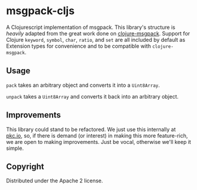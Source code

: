 # msgpack-cljs

A Clojurescript implementation of msgpack. This library's structure is *heavily* adapted from the great work done on [clojure-msgpack](https://github.com/edma2/clojure-msgpack). Support for Clojure `keyword`, `symbol`, `char`, `ratio`, and `set` are all included by default as Extension types for convenience and to be compatible with `clojure-msgpack`. 

## Usage

`pack` takes an arbitrary object and converts it into a `Uint8Array`. 

`unpack` takes a `Uint8Array` and converts it back into an arbitrary object.

## Improvements

This library could stand to be refactored. We just use this internally at [pkc.io](PKC), so, if there is demand (or interest) in making this more feature-rich, we are open to making improvements. Just be vocal, otherwise we'll keep it simple.

## Copyright
Distributed under the Apache 2 license.
